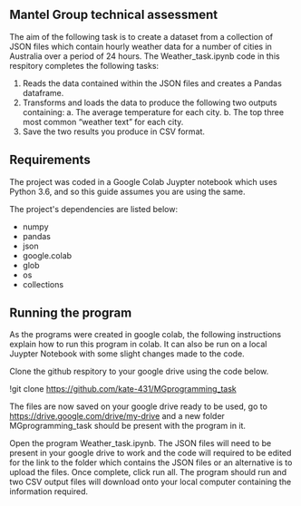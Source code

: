 ## Mantel Group technical assessment


The aim of the following task is to create a dataset from a collection of JSON files which contain hourly weather data for a number of cities in Australia over a period of 24 hours. 
The Weather_task.ipynb code in this respitory completes the following tasks:

1. Reads the data contained within the JSON files and creates a Pandas dataframe.
2. Transforms and loads the data to produce the following two outputs containing:
a. The average temperature for each city.
b. The top three most common “weather text” for each city.
3. Save the two results you produce in CSV format.

## Requirements

The project was coded in a Google Colab Juypter notebook which uses Python 3.6, and so this guide assumes you are using the same. 

The project's dependencies are listed below:
* numpy
* pandas
* json
* google.colab
* glob
* os
* collections

## Running the program

As the programs were created in google colab, the following instructions explain how to run this program in colab. It can also be run on a local Juypter Notebook with some slight changes made to the code.

Clone the github respitory to your google drive using the code below.

!git clone https://github.com/kate-431/MGprogramming_task

The files are now saved on your google drive ready to be used, go to https://drive.google.com/drive/my-drive and a new folder MGprogramming_task should be present with the program in it. 

Open the program Weather_task.ipynb. The JSON files will need to be present in your google drive to work and the code will required to be edited for the link to the folder which contains the JSON files or an alternative is to upload the files. Once complete, click run all. The program should run and two CSV output files will download onto your local computer containing the information required.


